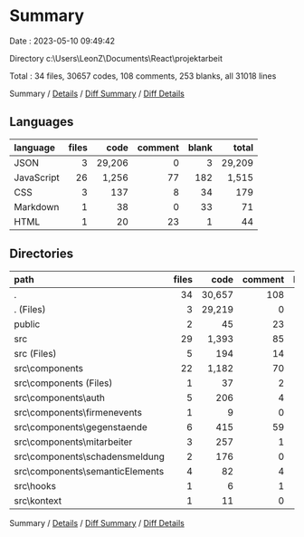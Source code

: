 # Summary

Date : 2023-05-10 09:49:42

Directory c:\\Users\\LeonZ\\Documents\\React\\projektarbeit

Total : 34 files,  30657 codes, 108 comments, 253 blanks, all 31018 lines

Summary / [Details](details.md) / [Diff Summary](diff.md) / [Diff Details](diff-details.md)

## Languages
| language | files | code | comment | blank | total |
| :--- | ---: | ---: | ---: | ---: | ---: |
| JSON | 3 | 29,206 | 0 | 3 | 29,209 |
| JavaScript | 26 | 1,256 | 77 | 182 | 1,515 |
| CSS | 3 | 137 | 8 | 34 | 179 |
| Markdown | 1 | 38 | 0 | 33 | 71 |
| HTML | 1 | 20 | 23 | 1 | 44 |

## Directories
| path | files | code | comment | blank | total |
| :--- | ---: | ---: | ---: | ---: | ---: |
| . | 34 | 30,657 | 108 | 253 | 31,018 |
| . (Files) | 3 | 29,219 | 0 | 35 | 29,254 |
| public | 2 | 45 | 23 | 2 | 70 |
| src | 29 | 1,393 | 85 | 216 | 1,694 |
| src (Files) | 5 | 194 | 14 | 44 | 252 |
| src\\components | 22 | 1,182 | 70 | 166 | 1,418 |
| src\\components (Files) | 1 | 37 | 2 | 11 | 50 |
| src\\components\\auth | 5 | 206 | 4 | 26 | 236 |
| src\\components\\firmenevents | 1 | 9 | 0 | 3 | 12 |
| src\\components\\gegenstaende | 6 | 415 | 59 | 60 | 534 |
| src\\components\\mitarbeiter | 3 | 257 | 1 | 28 | 286 |
| src\\components\\schadensmeldung | 2 | 176 | 0 | 15 | 191 |
| src\\components\\semanticElements | 4 | 82 | 4 | 23 | 109 |
| src\\hooks | 1 | 6 | 1 | 2 | 9 |
| src\\kontext | 1 | 11 | 0 | 4 | 15 |

Summary / [Details](details.md) / [Diff Summary](diff.md) / [Diff Details](diff-details.md)